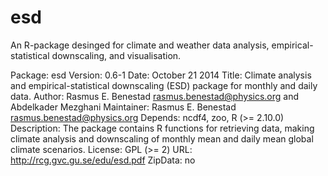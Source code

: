 esd
===

An R-package desinged for climate and weather data analysis, empirical-statistical downscaling, and visualisation.

Package: esd
Version: 0.6-1
Date: October 21 2014
Title: Climate analysis and empirical-statistical downscaling (ESD) package for monthly and daily data.
Author: Rasmus E. Benestad <rasmus.benestad@physics.org> and Abdelkader Mezghani
Maintainer: Rasmus E. Benestad <rasmus.benestad@physics.org>
Depends: ncdf4, zoo, R (>= 2.10.0)
Description: The package contains R functions for retrieving data, making climate analysis and downscaling of monthly mean and daily mean global climate scenarios.
License: GPL (>= 2)
URL: http://rcg.gvc.gu.se/edu/esd.pdf
ZipData: no 
